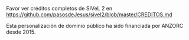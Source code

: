 
Favor ver créditos completos de SIVeL 2 en 
https://github.com/pasosdeJesus/sivel2/blob/master/CREDITOS.md

Esta personalización de dominio público ha sido financiada por ANZORC 
desde 2015.


